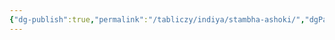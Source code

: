 ```yaml
---
{"dg-publish":true,"permalink":"/tabliczy/indiya/stambha-ashoki/","dgPassFrontmatter":true}
---
```



